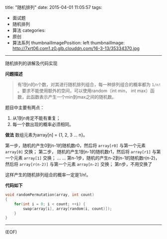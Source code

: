 title: "随机排列"
date: 2015-04-01 11:05:57
tags:
  - 面试题
  - 随机排列
  - 算法
categories:
  - 原创
  - 算法系列
thumbnailImagePosition: left
thumbnailImage: http://7xrt06.com1.z0.glb.clouddn.com/16-3-13/35334370.jpg
---

随机排列的讲解及代码实现
<!-- excerpt -->

**问题描述**
    
>有1到n的n个数，对其进行随机排列组合，每一种排列组合的概率都为 `1/n!` 。要求不能使用额外的空间，可以使用random（int min， int max）函数，此函数表示产生一个min到max之间的随机数。

题目中主要有两点：
1. 从1到n肯定不能有重复；
2. 每一个数出现的概率必须相同。

**做法**
数组元素为array[n] = {1, 2, 3 ... n}。

第一步，随机的产生0到n-1的随机数r0，然后将 `array[r0]` 与第一个元素 `array[0]` 交换；
第二步， 随机的产生1到n-1的随机数r1，然后将 `array[r1]` 与第一个元素 `array[1]` 交换；
...
...
第n-1步，随机的产生n-2到n-1的随机数r(n-2)，然后将 `array[r(n-2)]` 与第一个元素 `array[n-2]` 交换；
第n步，不用交换了

这样产生的随机排列组合的概率一定是1/n!。

**代码如下**

```C
void randomPermutation(array, int count)
{
    for(int i = 0; i < count; ++i) {
        swap(array[i], array[random(i, count)]);  
    }
}
```
***
(EOF)
